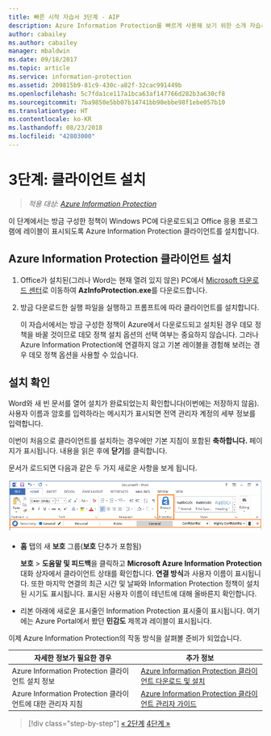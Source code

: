 ```yaml
---
title: 빠른 시작 자습서 3단계 - AIP
description: Azure Information Protection를 빠르게 사용해 보기 위한 소개 자습서 3단계 - 클라이언트 설치
author: cabailey
ms.author: cabailey
manager: mbaldwin
ms.date: 09/18/2017
ms.topic: article
ms.service: information-protection
ms.assetid: 209815b9-81c9-430c-a82f-32cac991449b
ms.openlocfilehash: 5c7fda1ce117a1bca63af147766d282b3a630cf8
ms.sourcegitcommit: 7ba9850e5bb07b14741bb90ebbe98f1ebe057b10
ms.translationtype: HT
ms.contentlocale: ko-KR
ms.lasthandoff: 08/23/2018
ms.locfileid: "42803000"
---
```

# <a name="step-3-install-the-client"></a>3단계: 클라이언트 설치

>*적용 대상: [Azure Information Protection](https://azure.microsoft.com/pricing/details/information-protection)*

이 단계에서는 방금 구성한 정책이 Windows PC에 다운로드되고 Office 응용 프로그램에 레이블이 표시되도록 Azure Information Protection 클라이언트를 설치합니다.


## <a name="install-the-azure-information-protection-client"></a>Azure Information Protection 클라이언트 설치

1. Office가 설치된(그러나 Word는 현재 열려 있지 않은) PC에서 [Microsoft 다운로드 센터](https://www.microsoft.com/en-us/download/details.aspx?id=53018)로 이동하여 **AzInfoProtection.exe**를 다운로드합니다.
    
2. 방금 다운로드한 실행 파일을 실행하고 프롬프트에 따라 클라이언트를 설치합니다.
    
    이 자습서에서는 방금 구성한 정책이 Azure에서 다운로드되고 설치된 경우 데모 정책을 바꿀 것이므로 데모 정책 설치 옵션의 선택 여부는 중요하지 않습니다. 그러나 Azure Information Protection에 연결하지 않고 기본 레이블을 경험해 보려는 경우 데모 정책 옵션을 사용할 수 있습니다. 

## <a name="verify-the-installation"></a>설치 확인

Word와 새 빈 문서를 열어 설치가 완료되었는지 확인합니다(이번에는 저장하지 않음). 사용자 이름과 암호를 입력하라는 메시지가 표시되면 전역 관리자 계정의 세부 정보를 입력합니다. 

이번이 처음으로 클라이언트를 설치하는 경우에만 기본 지침이 포함된 **축하합니다.** 페이지가 표시됩니다. 내용을 읽은 후에 **닫기**를 클릭합니다.

문서가 로드되면 다음과 같은 두 가지 새로운 사항을 보게 됩니다.

![Azure Information Protection 빠른 시작 자습서 3단계 - 클라이언트 설치됨](./media/word2016-calloutsv2.png)

- **홈** 탭의 새 **보호** 그룹(**보호** 단추가 포함됨)
    
    **보호** > **도움말 및 피드백**을 클릭하고 **Microsoft Azure Information Protection** 대화 상자에서 클라이언트 상태를 확인합니다. **연결 방식**과 사용자 이름이 표시됩니다. 또한 마지막 연결의 최근 시간 및 날짜와 Information Protection 정책이 설치된 시기도 표시됩니다. 표시된 사용자 이름이 테넌트에 대해 올바른지 확인합니다.

- 리본 아래에 새로운 표시줄인 Information Protection 표시줄이 표시됩니다. 여기에는 Azure Portal에서 봤던 **민감도** 제목과 레이블이 표시됩니다. 

이제 Azure Information Protection의 작동 방식을 살펴볼 준비가 되었습니다.

|자세한 정보가 필요한 경우|추가 정보|
|--------------------------------|--------------------------|
|Azure Information Protection 클라이언트 설치 정보|[Azure Information Protection 클라이언트 다운로드 및 설치](./rms-client/install-client-app.md)|
|Azure Information Protection 클라이언트에 대한 관리자 지침|[Azure Information Protection 클라이언트 관리자 가이드](./rms-client/client-admin-guide.md)|


>[!div class="step-by-step"]
[&#171; 2단계](infoprotect-tutorial-step2.md)
[4단계 &#187;](infoprotect-tutorial-step4.md)
